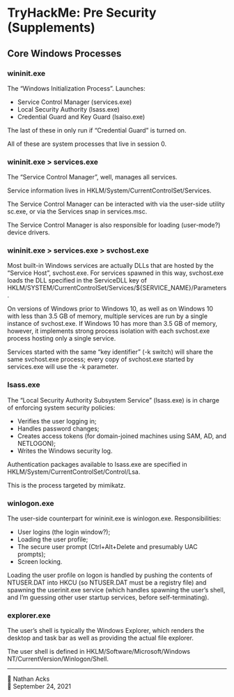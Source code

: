 # TryHackMe: Pre Security (Supplements)

## Core Windows Processes

### wininit.exe

The “Windows Initialization Process”. Launches:

* Service Control Manager (services.exe)
* Local Security Authority (lsass.exe)
* Credential Guard and Key Guard (lsaiso.exe)

The last of these in only run if “Credential Guard” is turned on.

All of these are system processes that live in session 0.

### wininit.exe > services.exe

The “Service Control Manager”, well, manages all services.

Service information lives in HKLM/System/CurrentControlSet/Services.

The Service Control Manager can be interacted with via the user-side utility sc.exe, or via the Services snap in services.msc.

The Service Control Manager is also responsible for loading (user-mode?) device drivers.

### wininit.exe > services.exe > svchost.exe

Most built-in Windows services are actually DLLs that are hosted by the “Service Host”, svchost.exe. For services spawned in this way, svchost.exe loads the DLL specified in the ServiceDLL key of HKLM/SYSTEM/CurrentControlSet/Services/${SERVICE_NAME}/Parameters.

On versions of Windows prior to Windows 10, as well as on Windows 10 with less than 3.5 GB of memory, multiple services are run by a single instance of svchost.exe. If Windows 10 has more than 3.5 GB of memory, however, it implements strong process isolation with each svchost.exe process hosting only a single service.

Services started with the same “key identifier” (-k switch) will share the same svchost.exe process; every copy of svchost.exe started by services.exe will use the -k parameter.

### lsass.exe

The “Local Security Authority Subsystem Service” (lsass.exe) is in charge of enforcing system security policies:

* Verifies the user logging in;
* Handles password changes;
* Creates access tokens (for domain-joined machines using SAM, AD, and NETLOGON);
* Writes the Windows security log.

Authentication packages available to lsass.exe are specified in HKLM/System/CurrentControlSet/Control/Lsa.

This is the process targeted by mimikatz.

### winlogon.exe

The user-side counterpart for wininit.exe is winlogon.exe. Responsibilities:

* User logins (the login window?);
* Loading the user profile;
* The secure user prompt (Ctrl+Alt+Delete and presumably UAC prompts);
* Screen locking.

Loading the user profile on logon is handled by pushing the contents of NTUSER.DAT into HKCU (so NTUSER.DAT must be a registry file) and spawning the userinit.exe service (which handles spawning the user’s shell, and I’m guessing other user startup services, before self-terminating).

### explorer.exe

The user’s shell is typically the Windows Explorer, which renders the desktop and task bar as well as providing the actual file explorer.

The user shell is defined in HKLM/Software/Microsoft/Windows NT/CurrentVersion/Winlogon/Shell.

- - - -

<span aria-hidden="true">👤</span> Nathan Acks  
<span aria-hidden="true">📅</span> September 24, 2021
